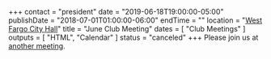 +++
contact = "president"
date = "2019-06-18T19:00:00-05:00"
publishDate = "2018-07-01T01:00:00-06:00"
endTime = ""
location = "[West Fargo City Hall](/places/west-fargo-city-hall/)"
title = "June Club Meeting"
dates = [ "Club Meetings" ]
outputs = [ "HTML", "Calendar" ]
status = "canceled"
+++
Please join us at
[another meeting](/dates/club-meetings).
